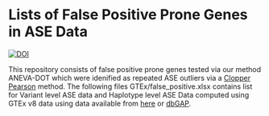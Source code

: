 # Lists of False Positive Prone Genes in ASE Data
[![DOI](https://zenodo.org/badge/966399101.svg)](https://doi.org/10.5281/zenodo.15226388)


This repository consists of false positive prone genes tested via our method ANEVA-DOT which were idenified as repeated ASE outliers via a [Clopper Pearson](https://docs.scipy.org/doc/scipy/reference/generated/scipy.stats._result_classes.BinomTestResult.proportion_ci.html) method. The following files GTEx/false_positive.xlsx contains list for Variant level ASE data and Haplotype level ASE Data computed using GTEx v8 data using data available from [here](https://www.gtexportal.org/home/downloads/adult-gtex/) or [dbGAP](https://www.ncbi.nlm.nih.gov/projects/gap/cgi-bin/study.cgi?study_id=phs000424.v8.p2).
